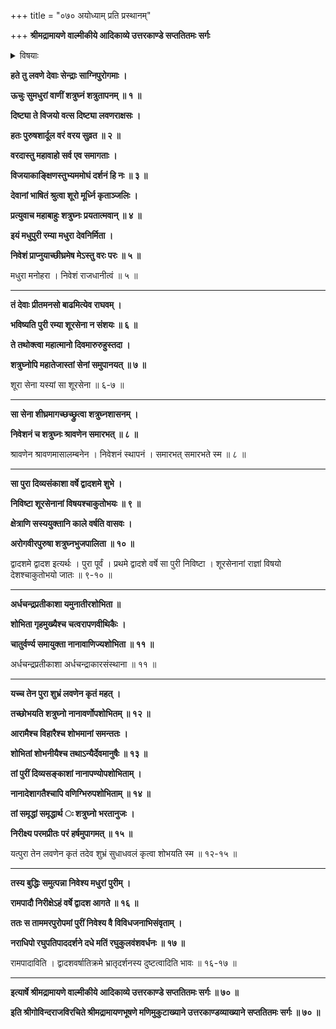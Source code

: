 +++
title = "०७० अयोध्याम् प्रति प्रस्थानम्"

+++
**श्रीमद्रामायणे वाल्मीकीये आदिकाव्ये उत्तरकाण्डे सप्ततितमः सर्गः**


<details><summary>विषयाः</summary>

शत्रुघ्नेन लवणासुरे हते  
देवैः शत्रु-घ्न--प्रशंसन-पूर्वकं  
तस्मै वर-दानेन स्वावास-गमनम् ॥ १ ॥  
मधु-पुर्यां प्रजा-पालनं कृतवता शत्रुघ्नेन  
द्वा-दशे वर्षे  
श्री-राम-दिदृक्षया अयोध्या-गमन-निर्धारणम् ॥ २ ॥
</details>


**हते तु लवणे देवाः सेन्द्राः साग्निपुरोगमाः ।**

**ऊचुः सुमधुरां वाणीं शत्रुघ्नं शत्रुतापनम् ॥ १ ॥**

**दिष्ट्या ते विजयो वत्स दिष्ट्या लवणराक्षसः ।**

**हतः पुरुषशार्दूल वरं वरय सुव्रत ॥ २ ॥**

**वरदास्तु महावाहो सर्व एव समागताः ।**

**विजयाकाङ्क्षिणस्तुभ्यममोघं दर्शनं हि नः ॥ ३ ॥**

**देवानां भाषितं श्रुत्वा शूरो मूर्ध्नि कृताञ्जलिः ।**

**प्रत्युवाच महाबाहुः शत्रुघ्नः प्रयतात्मवान् ॥ ४ ॥**

**इयं मधुपुरी रम्या मधुरा देवनिर्मिता ।**

**निवेशं प्राप्नुयाच्छीघ्रमेष मेऽस्तु वरः परः ॥ ५ ॥**

मधुरा मनोहरा । निवेशं राजधानीत्वं ॥ ५ ॥

****

**तं देवाः प्रीतमनसो बाढमित्येव राघवम् ।**

**भविष्यति पुरी रम्या शूरसेना न संशयः ॥ ६ ॥**

**ते तथोक्त्वा महात्मानो दिवमारुरुहुस्तदा ।**

**शत्रुघ्नोपि महातेजास्तां सेनां समुपानयत् ॥ ७ ॥**

शूरा सेना यस्यां सा शूरसेना ॥ ६-७ ॥

****

**सा सेना शीघ्रमागच्छच्छ्रुत्वा शत्रुघ्नशासनम् ।**

**निवेशनं च शत्रुघ्नः श्रावणेन समारभत् ॥ ८ ॥**

श्रावणेन श्रावणमासालम्बनेन । निवेशनं स्थापनं । समारभत् समारभते स्म ॥ ८ ॥

****

**सा पुरा दिव्यसंकाशा वर्षे द्वादशमे शुभे ।**

**निविष्टा शूरसेनानां विषयश्चाकुतोभयः ॥ ९ ॥**

**क्षेत्राणि सस्ययुक्तानि काले वर्षति वासवः ।**

**अरोगवीरपुरुषा शत्रुघ्नभुजपालिता ॥ १० ॥**

द्वादशमे द्वादश इत्यर्थः । पुरा पूर्वं । प्रथमे द्वादशे वर्षे सा पुरी निविष्टा । शूरसेनानां राज्ञां विषयो देशश्चाकुतोभयो जातः ॥ ९-१० ॥

****

**अर्धचन्द्रप्रतीकाशा यमुनातीरशोभिता ॥**

**शोभिता गृहमुख्यैश्च चत्वरापणवीथिकैः ।**

**चातुर्वर्ण्य समायुक्ता नानावाणिज्यशोभिता ॥ ११ ॥**

अर्धचन्द्रप्रतीकाशा अर्धचन्द्राकारसंस्थाना ॥ ११ ॥

****

**यच्च तेन पुरा शुभ्रं लवणेन कृतं महत् ।**

**तच्छोभयति शत्रुघ्नो नानावर्णोपशोभितम् ॥ १२ ॥**

**आरामैश्च विहारैश्च शोभमानां समन्ततः ।**

**शोभितां शोभनीयैश्च तथाऽन्यैर्देवमानुषैः ॥ १३ ॥**

**तां पुरीं दिव्यसङ्काशां नानापण्योपशोभिताम् ।**

**नानादेशागतैश्चापि वणिग्भिरुपशोभिताम् ॥ १४ ॥**

**तां समृद्धां समृद्धार्थ ः शत्रुघ्नो भरतानुजः ।**

**निरीक्ष्य परमप्रीतः परं हर्षमुपागमत् ॥ १५ ॥**

यत्पुरा तेन लवणेन कृतं तदेव शुभ्रं सुधाधवलं कृत्वा शोभयति स्म ॥ १२-१५ ॥

****

**तस्य बुद्धिः समुत्पन्ना निवेश्य मधुरां पुरीम् ।**

**रामपादौ निरीक्षेऽहं वर्षे द्वादश आगते ॥ १६ ॥**

**ततः स ताममरपुरोपमां पुरीं निवेश्य वै विविधजनाभिसंवृताम् ।**

**नराधिपो रघुपतिपाददर्शने दधे मतिं रघुकुलवंशवर्धनः ॥ १७ ॥**

रामपादाविति । द्वादशवर्षातिक्रमे भ्रातृदर्शनस्य दुष्टत्वादिति भावः ॥ १६-१७ ॥

****

**इत्यार्षे श्रीमद्रामायणे वाल्मीकीये आदिकाव्ये उत्तरकाण्डे सप्ततितमः सर्गः ॥ ७० ॥**

**इति श्रीगोविन्दराजविरचिते श्रीमद्रामायणभूषणे मणिमुकुटाख्याने उत्तरकाण्डव्याख्याने सप्ततितमः सर्गः ॥ ७० ॥**

